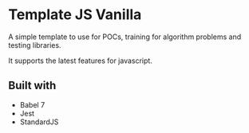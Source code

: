 # Template JS Vanilla

A simple template to use for POCs, training for algorithm problems and testing libraries.

It supports the latest features for javascript.

## Built with

- Babel 7
- Jest
- StandardJS
